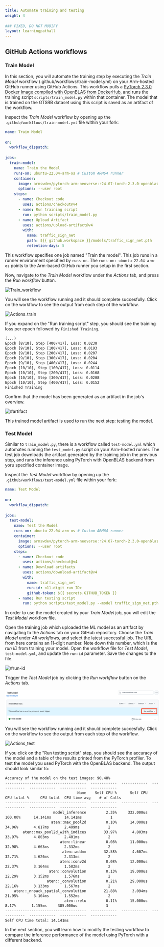 ```yaml
---
title: Automate training and testing
weight: 4

### FIXED, DO NOT MODIFY
layout: learningpathall
---
```


## GitHub Actions workflows

### Train Model

In this section, you will automate the training step by executing the _Train Model_ workflow (.github/workflows/train-model.yml) on your Arm-hosted GitHub runner using GitHub Actions. This workflow pulls a [PyTorch 2.3.0 Docker Image compiled with OpenBLAS from DockerHub](https://hub.docker.com/r/armswdev/pytorch-arm-neoverse), and runs the training script `scripts/train_model.py` within that container. The model that is trained on the GTSRB dataset using this script is saved as an artifact of the workflow. 

Inspect the _Train Model_ workflow by opening up the `.github/workflows/train-model.yml` file within your fork:

```yaml
name: Train Model

on:
  workflow_dispatch:

jobs:
  train-model:
    name: Train the Model
    runs-on: ubuntu-22.04-arm-os # Custom ARM64 runner
    container:
      image: armswdev/pytorch-arm-neoverse:r24.07-torch-2.3.0-openblas
      options: --user root
    steps:
      - name: Checkout code
        uses: actions/checkout@v4
      - name: Run training script
        run: python scripts/train_model.py
      - name: Upload Artifact
        uses: actions/upload-artifact@v4
        with:
          name: traffic_sign_net
          path: ${{ github.workspace }}/models/traffic_sign_net.pth
          retention-days: 5
```
This workflow specifies one job named "Train the model". This job runs in a runner environment specified by `runs-on`. The `runs-on: ubuntu-22.04-arm-os` points to the Arm-based GitHub runner you setup in the first section.

Now, navigate to the _Train Model_ workflow under the _Actions_ tab, and press the _Run workflow_ button. 

![Train_workflow](/images/train_run.png)

You will see the workflow running and it should complete succesfully. Click on the workflow to see the output from each step of the workflow. 

![Actions_train](/images/actions_train.png)

If you expand on the "Run training script" step, you should see the training loss per epoch followed by `Finished Training`.

```output
(...)
Epoch [8/10], Step [400/417], Loss: 0.0230
Epoch [9/10], Step [100/417], Loss: 0.0193
Epoch [9/10], Step [200/417], Loss: 0.0207
Epoch [9/10], Step [300/417], Loss: 0.0204
Epoch [9/10], Step [400/417], Loss: 0.0244
Epoch [10/10], Step [100/417], Loss: 0.0114
Epoch [10/10], Step [200/417], Loss: 0.0168
Epoch [10/10], Step [300/417], Loss: 0.0208
Epoch [10/10], Step [400/417], Loss: 0.0152
Finished Training
```
Confirm that the model has been generated as an artifact in the job's overview.

![#artifact](/images/artifact.png)

This trained model artifact is used to run the next step: testing the model.

### Test Model

Similar to `train_model.py`, there is a workflow called `test-model.yml` which automates running the `test_model.py` script on your Arm-hosted runner. The test job downloads the artifact generated by the training job in the previous step, and runs the inference using PyTorch with OpenBLAS backend from yoru specified container image.

Inspect the _Test Model_ workflow by opening up the `.github/workflows/test-model.yml` file within your fork:

```yaml
name: Test Model

on:
  workflow_dispatch:

jobs:
  test-model:
    name: Test the Model
    runs-on: ubuntu-22.04-arm-os # Custom ARM64 runner
    container:
      image: armswdev/pytorch-arm-neoverse:r24.07-torch-2.3.0-openblas
      options: --user root
    steps:
      - name: Checkout code
        uses: actions/checkout@v4
      - name: Download artifacts
        uses: actions/download-artifact@v4
        with:
          name: traffic_sign_net
          run-id: <11-digit run ID>
          github-token: ${{ secrets.GITHUB_TOKEN }}
      - name: Run testing script
        run: python scripts/test_model.py --model traffic_sign_net.pth

```

In order to use the model created by your _Train Model_ job, you will edit the _Test Model_ workflow file.

Open the training job which uploaded the ML model as an artifact by navigating to the _Actions_ tab on your GitHub repository. Choose the _Train Model_ under _All workflows_, and select the latest successful job. The URL from here contains an 11-digit number. Note down this number, which is the _run ID_ from training your model. Open the workflow file for _Test Model_, `test-model.yml`, and update the `run-id` parameter. Save the changes to the file.

![#run-id](/images/run-id.png)

Trigger the _Test Model_ job by clicking the _Run workflow_ button on the _Actions_ tab. 

![#run-workflow](images/run-workflow.png)

You will see the workflow running and it should complete succesfully. Click on the workflow to see the output from each step of the workflow. 

![Actions_test](/images/actions_test.png)

If you click on the "Run testing script" step, you should see the accuracy of the model and a table of the results printed from the PyTorch profiler. To test the model you used PyTorch with the OpenBLAS backend. The output should look similar to:

```output
Accuracy of the model on the test images: 90.48%
-------------------------------------  ------------  ------------  ------------  ------------  ------------  ------------
                                 Name    Self CPU %      Self CPU   CPU total %     CPU total  CPU time avg    # of Calls
-------------------------------------  ------------  ------------  ------------  ------------  ------------  ------------
                      model_inference         2.35%     332.000us       100.00%      14.141ms      14.141ms             1
                     aten::max_pool2d         0.10%      14.000us        34.06%       4.817ms       2.409ms             2
        aten::max_pool2d_with_indices        33.97%       4.803ms        33.97%       4.803ms       2.401ms             2
                         aten::linear         0.08%      11.000us        32.98%       4.663ms       2.332ms             2
                          aten::addmm        32.58%       4.607ms        32.71%       4.626ms       2.313ms             2
                         aten::conv2d         0.08%      12.000us        22.37%       3.164ms       1.582ms             2
                    aten::convolution         0.13%      19.000us        22.29%       3.152ms       1.576ms             2
                   aten::_convolution         0.21%      29.000us        22.16%       3.133ms       1.567ms             2
    aten::_nnpack_spatial_convolution        21.88%       3.094ms        21.95%       3.104ms       1.552ms             2
                           aten::relu         0.11%      15.000us         8.17%       1.155ms     385.000us             3
-------------------------------------  ------------  ------------  ------------  ------------  ------------  ------------
Self CPU time total: 14.141ms
```

In the next section, you will learn how to modify the testing workflow to compare the inference performance of the model using PyTorch with a different backend.
